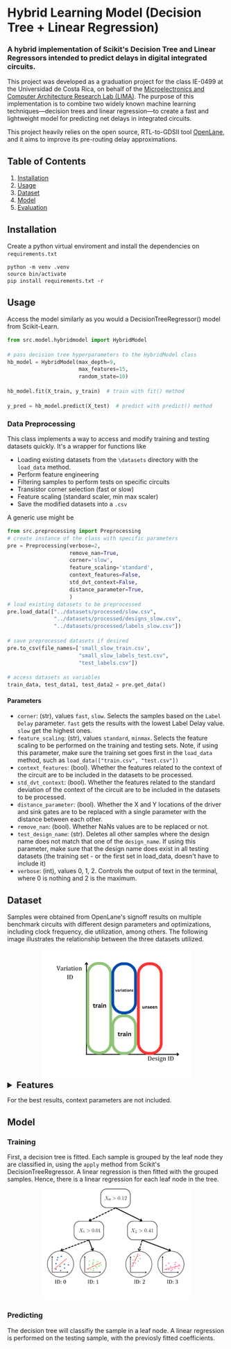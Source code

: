# Hybrid Learning Model (Decision Tree + Linear Regression)

### A hybrid implementation of Scikit's Decision Tree and Linear Regressors intended to predict delays in digital integrated circuits. 

This project was developed as a graduation project for the class IE-0499 at the Universidad de Costa Rica, on behalf of the  [Microelectronics and Computer Architecture Research Lab (LIMA)](https://eie.ucr.ac.cr/laboratorios/lima/). The purpose of this implementation is to combine two widely known machine learning techniques—decision trees and linear 
regression—to create a fast and lightweight model for predicting net delays in integrated circuits.

This project heavily relies on the open source, RTL-to-GDSII tool [OpenLane](https://github.com/The-OpenROAD-Project/OpenLane), and it aims to improve its pre-routing delay approximations.

## Table of Contents

1. [Installation](#installation)
2.  [Usage](#usage)
3.  [Dataset](#dataset)
4.  [Model](#model)
5.  [Evaluation](#evaluation)


## Installation

Create a python virtual enviroment and install the dependencies on `requirements.txt`
```
python -m venv .venv
source bin/activate
pip install requirements.txt -r
```

## Usage

Access the model similarly as you would a DecisionTreeRegressor() model from Scikit-Learn.

```python
from src.model.hybridmodel import HybridModel

# pass decision tree hyperparameters to the HybridModel class
hb_model = HybridModel(max_depth=9,
                       max_features=15,
                       random_state=10)

hb_model.fit(X_train, y_train)  # train with fit() method

y_pred = hb_model.predict(X_test)  # predict with predict() method
```

### Data Preprocessing

This class implements a way to access and modify training and testing datasets quickly. It's a wrapper for functions like
* Loading existing datasets from the `\datasets` directory with the `load_data` method.
* Perform feature engineering
* Filtering samples to perform tests on specific circuits   
* Transistor corner selection (fast or slow)
* Feature scaling (standard scaler, min max scaler)
* Save the modified datasets into a `.csv`

A generic use might be
```python
from src.preprocessing import Preprocessing
# create instance of the class with specific parameters
pre = Preprocessing(verbose=2, 
                    remove_nan=True,
                    corner='slow',
                    feature_scaling='standard',
                    context_features=False,
                    std_dvt_context=False,
                    distance_parameter=True,
                    )
# load existing datasets to be preprocessed 
pre.load_data(["../datasets/processed/slow.csv",
               "../datasets/processed/designs_slow.csv",
               "../datasets/processed/labels_slow.csv"])

# save preprocessed datasets if desired
pre.to_csv(file_names=['small_slow_train.csv', 
                       "small_slow_labels_test.csv", 
                       "test_labels.csv"])

# access datasets as variables  
train_data, test_data1, test_data2 = pre.get_data()
```

#### Parameters
* `corner`: (str), values `fast`, `slow`. Selects the samples based on the `Label Delay` parameter. `fast` gets the results with the lowest Label Delay value. `slow` get the highest ones.
* `feature_scaling`: (str), values `standard`, `minmax`. Selects the feature scaling to be performed on the training and testing sets. Note, if using this parameter, make sure the training set goes first in the `load_data` method, such as `load_data(["train.csv", "test.csv"])`
* `context_features`: (bool). Whether the features related to the context of the circuit are to be included in the datasets to be processed.
* `std_dvt_context`: (bool). Whether the features related to the standard deviation of the context of the circuit are to be included in the datasets to be processed.
* `distance_parameter`: (bool). Whether the X and Y locations of the driver and sink gates are to be replaced with a single parameter with the distance between each other. 
* `remove_nan`: (bool). Whether NaNs values are to be replaced or not.
* `test_design_name`: (str). Deletes all other samples where the design name does not match that one of the `design_name`. If using this parameter, make sure that the design name does exist in all testing datasets (the training set - or the first set in load_data, doesn't have to include it)
* `verbose`: (int), values 0, 1, 2. Controls the output of text in the terminal, where 0 is nothing and 2 is the maximum. 

## Dataset

Samples were obtained from OpenLane's signoff results on multiple benchmark circuits with different design parameters
and optimizations, including clock frequency, die utilization, among others. The following image 
illustrates the relationship between the three datasets utilized. 


<div align="center">
  <img src="images/datasets/test_distribution.png" alt="test distribution" width="350">
  <br>
</div>



<details>
  <summary style="font-size: 20px; font-weight: bold;"> Features </summary>

* `Fanout: ` The number of gate inputs driven by a single gate’s output
* `Slew: ` The signal transition time from states
* `Delay: ` OpenLane's result on the interconnect delay
* `Distance: ` Euclidean distance from the driving to the source gate
* `C_drive: ` Capacitance of the driving gate
* `C_sink: ` Capacitance of the sink gate
* `X_context: ` Average location of the X axis of the context sinks
* `Y_context: ` Average location of the Y axis of the context sinks
* `σ(X)_context: ` Standard deviation of the X axis of the context sinks
* `σ(Y)_context: ` Standard deviation of the Y axis of the context sinks
* `Drive_cell_size: ` Size of the drive gate
* `Sink_cell_size: ` Size of the sink gate
* `Label Delay: ` Signoff delay results. Target variable

</details>

For the best results, context parameters are not included. 

## Model

### Training

First, a decision tree is fitted. Each sample is grouped by the leaf node they are classified in, using the `apply` 
method from Scikit's DecisionTreeRegressor. A linear regression is then fitted with the grouped samples. Hence, there is
a linear regression for each leaf node in the tree. 

<div align="center">
  <img src="images/model/HybridModel().png" alt="My Image" width="350">
  <br>
</div>

### Predicting

The decision tree will classifiy the sample in a leaf node. A linear regression is performed on the testing sample, 
with the previosly fitted coefficients. 



